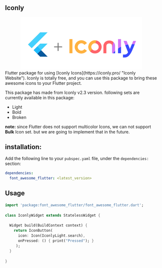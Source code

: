 ## Iconly
<div style="text-align:center">
<img width="80%" src="https://raw.githubusercontent.com/6thsolution/flutter_iconly/main/assets/image/transparent_banner.png" />
</div>
Flutter package for using [Iconly Icons](https://iconly.pro/ "Iconly Website"). Iconly is totally free, and you can use this package to bring these awesome icons to your Flutter project. 

This package has made from Iconly v2.3 version. following sets are currently available in  this package:

- Light
- Bold
- Broken

**note:** since Flutter does not support multicolor Icons, we can not support **Bulk** Icon set. but we are going to implement that in the future.

## installation:
Add the following line to your `pubspec.yaml` file, under the `dependencies:` section:

``` yaml
dependencies:
  font_awesome_flutter: <latest_version>
```

## Usage 
``` dart
import 'package:font_awesome_flutter/font_awesome_flutter.dart';

class IconlyWidget extends StatelessWidget {

  Widget build(BuildContext context) {
    return IconButton(
      icon: Icon(IconlyLight.search), 
      onPressed: () { print("Pressed"); }
     );
  }
  
}
```
